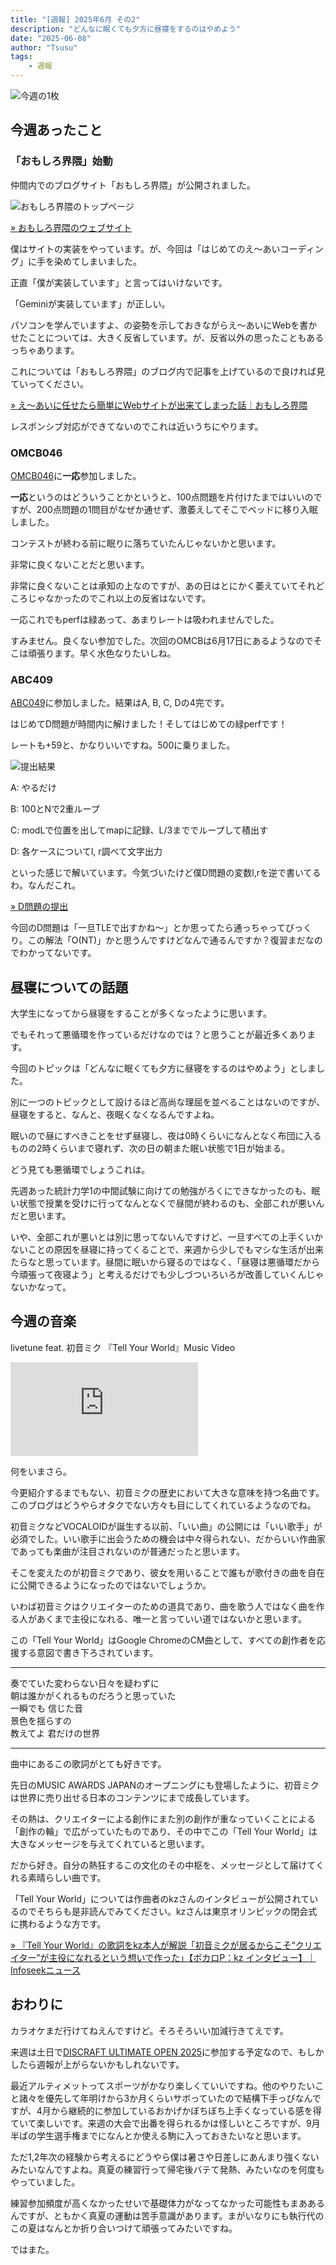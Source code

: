 ```yaml
---
title: "[週報] 2025年6月 その2"
description: "どんなに眠くても夕方に昼寝をするのはやめよう"
date: "2025-06-08"
author: "Tsusu"
tags:
    - 週報
---
```


![今週の1枚](/blogImages/2025/0608/dkre.jpg)

## 今週あったこと
### 「おもしろ界隈」始動
仲間内でのブログサイト「おもしろ界隈」が公開されました。

![おもしろ界隈のトップページ](/blogImages/2025/0608/omoshirokaiwai-top.jpg)

[&raquo; おもしろ界隈のウェブサイト](https://omoshirokaiwai.com)

僕はサイトの実装をやっています。が、今回は「はじめてのえ～あいコーディング」に手を染めてしまいました。

正直「僕が実装しています」と言ってはいけないです。

「Geminiが実装しています」が正しい。

パソコンを学んでいますよ、の姿勢を示しておきながらえ～あいにWebを書かせたことについては、大きく反省しています。が、反省以外の思ったこともあるっちゃあります。

これについては「おもしろ界隈」のブログ内で記事を上げているので良ければ見ていってください。

[&raquo; え～あいに任せたら簡単にWebサイトが出来てしまった話｜おもしろ界隈](https://omoshirokaiwai.com/blog/2025-06-03)

レスポンシブ対応ができてないのでこれは近いうちにやります。

### OMCB046
[OMCB046](https://onlinemathcontest.com/contests/omcb046)に**一応**参加しました。

**一応**というのはどういうことかというと、100点問題を片付けたまではいいのですが、200点問題の1問目がなぜか通せず、激萎えしてそこでベッドに移り入眠しました。

コンテストが終わる前に眠りに落ちていたんじゃないかと思います。

非常に良くないことだと思います。

非常に良くないことは承知の上なのですが、あの日はとにかく萎えていてそれどころじゃなかったのでこれ以上の反省はないです。

一応これでもperfは緑あって、あまりレートは吸われませんでした。

すみません。良くない参加でした。次回のOMCBは6月17日にあるようなのでそこは頑張ります。早く水色なりたいしね。

### ABC409

[ABC049](https://atcoder.jp/contests/abc409)に参加しました。結果はA, B, C, Dの4完です。

はじめてD問題が時間内に解けました！そしてはじめての緑perfです！

レートも+59と、かなりいいですね。500に乗りました。

![提出結果](/blogImages/2025/0608/abc409.jpg)

A: やるだけ

B: 100とNで2重ループ

C: modLで位置を出してmapに記録、L/3まででループして積出す

D: 各ケースについてl, r調べて文字出力

といった感じで解いています。今気づいたけど僕D問題の変数l,rを逆で書いてるわ。なんだこれ。

[&raquo; D問題の提出](https://atcoder.jp/contests/abc409/submissions/66558989)

今回のD問題は「一旦TLEで出すかね～」とか思ってたら通っちゃってびっくり。この解法「O(NT)」かと思うんですけどなんで通るんですか？復習まだなのでわかってないです。

## 昼寝についての話題

大学生になってから昼寝をすることが多くなったように思います。

でもそれって悪循環を作っているだけなのでは？と思うことが最近多くあります。

今回のトピックは「どんなに眠くても夕方に昼寝をするのはやめよう」としました。

別に一つのトピックとして設けるほど高尚な理屈を並べることはないのですが、昼寝をすると、なんと、夜眠くなくなるんですよね。

眠いので昼にすべきことをせず昼寝し、夜は0時くらいになんとなく布団に入るものの2時くらいまで寝れず、次の日の朝また眠い状態で1日が始まる。

どう見ても悪循環でしょうこれは。

先週あった統計力学1の中間試験に向けての勉強がろくにできなかったのも、眠い状態で授業を受けに行ってなんとなくで昼間が終わるのも、全部これが悪いんだと思います。

いや、全部これが悪いとは別に思ってないんですけど、一旦すべての上手くいかないことの原因を昼寝に持ってくることで、来週から少しでもマシな生活が出来たらなと思っています。昼間に眠いから寝るのではなく、「昼寝は悪循環だから今頑張って夜寝よう」と考えるだけでも少しづついろいろが改善していくんじゃないかなって。

## 今週の音楽
livetune feat. 初音ミク 『Tell Your World』Music Video
<iframe src="https://www.youtube.com/embed/PqJNc9KVIZE" title="livetune feat. 初音ミク 『Tell Your World』Music Video" frameborder="0" allow="accelerometer; autoplay; clipboard-write; encrypted-media; gyroscope; picture-in-picture; web-share" referrerpolicy="strict-origin-when-cross-origin" allowfullscreen></iframe>

何をいまさら。

今更紹介するまでもない、初音ミクの歴史において大きな意味を持つ名曲です。このブログはどうやらオタクでない方々も目にしてくれているようなのでね。

初音ミクなどVOCALOIDが誕生する以前、「いい曲」の公開には「いい歌手」が必須でした。いい歌手に出会うための機会は中々得られない、だからいい作曲家であっても楽曲が注目されないのが普通だったと思います。

そこを変えたのが初音ミクであり、彼女を用いることで誰もが歌付きの曲を自在に公開できるようになったのではないでしょうか。

いわば初音ミクはクリエイターのための道具であり、曲を歌う人ではなく曲を作る人があくまで主役になれる、唯一と言っていい道ではないかと思います。

この「Tell Your World」はGoogle ChromeのCM曲として、すべての創作者を応援する意図で書き下ろされています。

*****
奏でていた変わらない日々を疑わずに<br>
朝は誰かがくれるものだろうと思っていた<br>
一瞬でも 信じた音<br>
景色を揺らすの<br>
教えてよ 君だけの世界<br>
*****

曲中にあるこの歌詞がとても好きです。

先日のMUSIC AWARDS JAPANのオープニングにも登場したように、初音ミクは世界に売り出せる日本のコンテンツにまで成長しています。

その熱は、クリエイターによる創作にまた別の創作が重なっていくことによる「創作の輪」で広がっていたものであり、その中でこの「Tell Your World」は大きなメッセージを与えてくれていると思います。

だから好き。自分の熱狂するこの文化のその中枢を、メッセージとして届けてくれる素晴らしい曲です。

「Tell Your World」については作曲者のkzさんのインタビューが公開されているのでそちらも是非読んでみてください。kzさんは東京オリンピックの閉会式に携わるような方です。

[&raquo; 『Tell Your World』の歌詞をkz本人が解説「初音ミクが居るからこそ“クリエイター”が主役になれるという想いで作った」【ボカロP：kz インタビュー】｜Infoseekニュース](https://news.infoseek.co.jp/article/niconiconews_nw10836414/)

## おわりに
カラオケまだ行けてねえんですけど。そろそろいい加減行きてえです。

来週は土日で[DISCRAFT ULTIMATE OPEN 2025](http://www.clubjr.com/event_2025duo.html)に参加する予定なので、もしかしたら週報が上がらないかもしれないです。

最近アルティメットってスポーツがかなり楽しくていいですね。他のやりたいこと諸々を優先して年明けから3か月くらいサボっていたので結構下手っぴなんですが、4月から継続的に参加しているおかげかぼちぼち上手くなっている感を得ていて楽しいです。来週の大会で出番を得られるかは怪しいところですが、9月半ばの学生選手権までになんとか使える駒に入っておきたいなと思います。

ただ1,2年次の経験から考えるにどうやら僕は暑さや日差しにあんまり強くないみたいなんですよね。真夏の練習行って帰宅後バテて発熱、みたいなのを何度もやっていました。

練習参加頻度が高くなかったせいで基礎体力がなってなかった可能性もまああるんですが、ともかく真夏の運動は苦手意識があります。まがいなりにも執行代のこの夏はなんとか折り合いつけて頑張ってみたいですね。

ではまた。